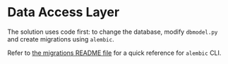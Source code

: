 # Data Access Layer
The solution uses code first: to change the database, modify `dbmodel.py` and
create migrations using `alembic`.

Refer to [the migrations README file](../migrations/README.md) for a quick
reference for `alembic` CLI.
